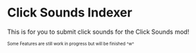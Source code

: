 # Click Sounds Indexer
This is for you to submit click sounds for the Click Sounds mod!

<sub><sup>Some Features are still work in progress but will be finished ^w^</sup></sub>
